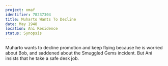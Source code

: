 ```yaml
---
project: omaf
identifier: 78237304
title: Muharto Wants To Decline
date: May 1948
location: Ani Residence
status: Synopsis
---
```


Muharto wants to decline promotion and keep flying because he is
worried about Bob, and saddened about the Smuggled Gems incident.
But Ani insists that he take a safe desk job.

